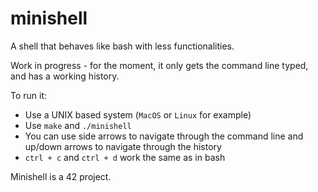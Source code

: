 # minishell

A shell that behaves like bash with less functionalities.

Work in progress - for the moment, it only gets the command line typed, and has a working history.

To run it:
- Use a UNIX based system (`MacOS` or `Linux` for example)
- Use `make` and `./minishell`
- You can use side arrows to navigate through the command line and up/down arrows to navigate through the history
- `ctrl + c` and `ctrl + d` work the same as in bash

Minishell is a 42 project.
